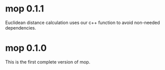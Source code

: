 # mop 0.1.1

Euclidean distance calculation uses our c++ function to avoid non-needed 
dependencies.

# mop 0.1.0

This is the first complete version of mop.
